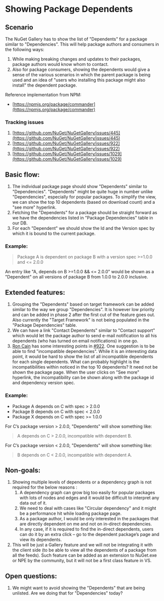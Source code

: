 # Showing Package Dependents

## Scenario

The NuGet Gallery has to show the list of "Dependents" for a package similar to "Dependencies". This will help package authors and consumers in the following ways:

1. While making breaking changes and updates to their packages, package authors would know whom to contact.
1. Also for package consumers, showing the dependents would give a sense of the various scenarios in which the parent package is being used and an idea of "users who installing this package might also install" the dependent package.

Reference implementation from NPM:

* [https://npmjs.org/package/commander](https://npmjs.org/package/commander)

### Tracking issues

1. [https://github.com/NuGet/NuGetGallery/issues/445](https://github.com/NuGet/NuGetGallery/issues/445)
1. [https://github.com/NuGet/NuGetGallery/issues/922](https://github.com/NuGet/NuGetGallery/issues/922)
1. [https://github.com/NuGet/NuGetGallery/issues/1029](https://github.com/NuGet/NuGetGallery/issues/1029)

## Basic flow:

1. The individual package page should show "Dependents" similar to "Dependencies".
"Dependents" might be quite huge in number unlike "Dependencies", especially for popular packages. To simplify the view, we can show the top 10 dependents (based on download count) and a "see more" hyperlink.
1. Fetching the "Dependents" for a package should be straight forward as we have the dependencies listed in "Package Dependencies" table in our DB.
1. For each "Dependent" we should show the Id and the Version spec by which it is bound to the current package.

### Example:

> Package A is dependent on package B with a version spec >=1.0.0 and <= 2.0.0

An entry like "A, depends on B >=1.0.0 && <= 2.0.0" would be shown as a "Dependent" on all versions of package B from 1.0.0 to 2.0.0 inclusive.

## Extended features:

1. Grouping the "Dependents" based on target framework can be added similar to the way we group "Dependencies". It is however low priority and can be added in phase 2 after the first cut of the feature goes out. Also currently the "Target Framework" is not being populated in the "Package Dependencies" table.
1. We can have a link "Contact Dependents" similar to "Contact support" which would let the package author to send e-mail notification to all his dependents (who has turned on email notifications) in one go.
1. [Ron Cain](https://github.com/NuGet/NuGetGallery/issues/922) has some interesting points in [#922](https://github.com/NuGet/NuGetGallery/issues/922). One suggestion is to be able to find "incompatible dependencies".  While it is an interesting data point, it would be hard to show the list of all incompatible dependents for each single dependents. What can probably highlight is the incompatibilities within noticed in the top 10 dependents? It need not be shown the package page. When the user clicks on "See more" hyperlink, the incompatibility can be shown along with the package id and dependency version spec.

### Example:

* Package A depends on C with spec > 2.0.0
* Package B depends on C with spec < 2.0.0
* Package X depends on C with spec >= 1.0.0

For C’s package version > 2.0.0, "Dependents" will show something like:

> A depends on C > 2.0.0, incompatible with dependent B.

For C’s package version < 2.0.0, "Dependents" will show something like:

> B depends on C < 2.0.0, incompatible with dependent A.

## Non-goals:

1. Showing multiple levels of dependents or a dependency graph is not required for the below reasons :
    1. A dependency graph can grow big too easily for popular packages with lots of nodes and edges and it would be difficult to interpret any data out of it.
    1. We need to deal with cases like "Circular dependency" and it might be a performance hit while loading package page.
    1. As a package author, I would be only interested in the packages that are directly dependent on me and not on in-direct dependencies.
    1. In any case, if it is required to find the in-direct dependents, users can do it by an extra click – go to the dependent package’s page and view its dependents.
1. This will be just a Gallery feature and we will not be integrating it with the client side (to be able to view all the dependents of a package from all the feeds). Such feature can be added as an extension to NuGet.exe or NPE by the community, but it will not be a first class feature in VS.

## Open questions:

1. We might want to avoid showing the "Dependents" that are being unlisted. Are we doing that for "Dependencies" today?
